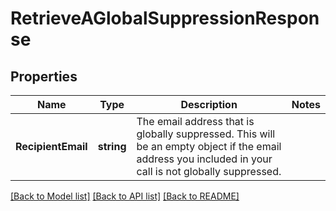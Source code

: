 # RetrieveAGlobalSuppressionResponse

## Properties

Name | Type | Description | Notes
------------ | ------------- | ------------- | -------------
**RecipientEmail** | **string** | The email address that is globally suppressed. This will be an empty object if the email address you included in your call is not globally suppressed. |

[[Back to Model list]](../README.md#documentation-for-models) [[Back to API list]](../README.md#documentation-for-api-endpoints) [[Back to README]](../README.md)


